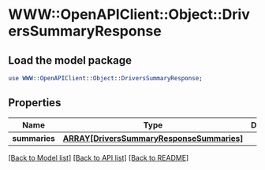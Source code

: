 # WWW::OpenAPIClient::Object::DriversSummaryResponse

## Load the model package
```perl
use WWW::OpenAPIClient::Object::DriversSummaryResponse;
```

## Properties
Name | Type | Description | Notes
------------ | ------------- | ------------- | -------------
**summaries** | [**ARRAY[DriversSummaryResponseSummaries]**](DriversSummaryResponseSummaries.md) |  | [optional] 

[[Back to Model list]](../README.md#documentation-for-models) [[Back to API list]](../README.md#documentation-for-api-endpoints) [[Back to README]](../README.md)


